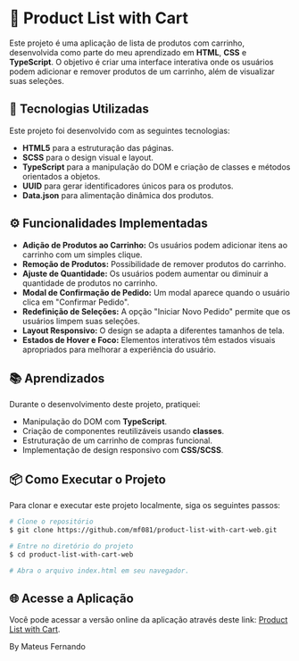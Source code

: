 # 🛒 Product List with Cart

Este projeto é uma aplicação de lista de produtos com carrinho, desenvolvida como parte do meu aprendizado em **HTML**, **CSS** e **TypeScript**. O objetivo é criar uma interface interativa onde os usuários podem adicionar e remover produtos de um carrinho, além de visualizar suas seleções.

## 🚀 Tecnologias Utilizadas

Este projeto foi desenvolvido com as seguintes tecnologias:

- **HTML5** para a estruturação das páginas.
- **SCSS** para o design visual e layout.
- **TypeScript** para a manipulação do DOM e criação de classes e métodos orientados a objetos.
- **UUID** para gerar identificadores únicos para os produtos.
- **Data.json** para alimentação dinâmica dos produtos.

## ⚙️ Funcionalidades Implementadas

- **Adição de Produtos ao Carrinho:** Os usuários podem adicionar itens ao carrinho com um simples clique.
- **Remoção de Produtos:** Possibilidade de remover produtos do carrinho.
- **Ajuste de Quantidade:** Os usuários podem aumentar ou diminuir a quantidade de produtos no carrinho.
- **Modal de Confirmação de Pedido:** Um modal aparece quando o usuário clica em "Confirmar Pedido".
- **Redefinição de Seleções:** A opção "Iniciar Novo Pedido" permite que os usuários limpem suas seleções.
- **Layout Responsivo:** O design se adapta a diferentes tamanhos de tela.
- **Estados de Hover e Foco:** Elementos interativos têm estados visuais apropriados para melhorar a experiência do usuário.

## 📚 Aprendizados

Durante o desenvolvimento deste projeto, pratiquei:

- Manipulação do DOM com **TypeScript**.
- Criação de componentes reutilizáveis usando **classes**.
- Estruturação de um carrinho de compras funcional.
- Implementação de design responsivo com **CSS/SCSS**.

## 📦 Como Executar o Projeto

Para clonar e executar este projeto localmente, siga os seguintes passos:

```bash
# Clone o repositório
$ git clone https://github.com/mf081/product-list-with-cart-web.git

# Entre no diretório do projeto
$ cd product-list-with-cart-web

# Abra o arquivo index.html em seu navegador.
```

## 🌐 Acesse a Aplicação

Você pode acessar a versão online da aplicação através deste link: [Product List with Cart](https://desserts-web.netlify.app/).

By Mateus Fernando
